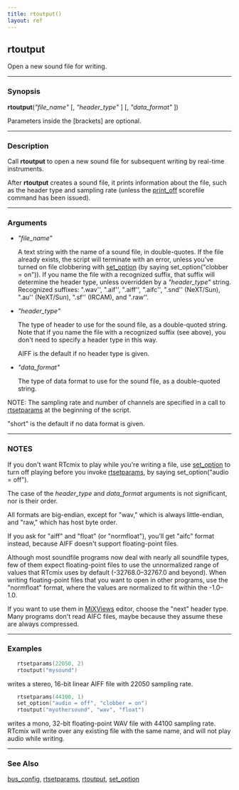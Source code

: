 ```yaml
---
title: rtoutput()
layout: ref
---
```


## rtoutput

Open a new sound file for writing.

-----

### Synopsis

**rtoutput**(*"file\_name"* \[, *"header\_type"* \] \[, *"data\_format"*
\])

Parameters inside the \[brackets\] are optional.

-----

### Description

Call **rtoutput** to open a new sound file for subsequent writing by
real-time instruments.

After **rtoutput** creates a sound file, it prints information about the
file, such as the header type and sampling rate (unless the
[print\_off](print_off.html) scorefile command has been issued).

-----

### Arguments

  - <span id="item_file_name">*"file\_name"*</span>  
      
    A text string with the name of a sound file, in double-quotes. If
    the file already exists, the script will terminate with an error,
    unless you've turned on file clobbering with
    [set\_option](set_option.html#clobber) (by saying
    set\_option("clobber = on")). If you name the file with a recognized
    suffix, that suffix will determine the header type, unless
    overridden by a *"header\_type"* string. Recognized suffixes:
    ".wav'', ".aif'', ".aiff'', ".aifc'', ".snd'' (NeXT/Sun), ".au''
    (NeXT/Sun), ".sf'' (IRCAM), and ".raw''.

  - <span id="item_header_type">*"header\_type"*</span>  
      
    The type of header to use for the sound file, as a double-quoted
    string. Note that if you name the file with a recognized suffix (see
    above), you don't need to specify a header type in this way.

    AIFF is the default if no header type is given.

  - <span id="item_data_format">*"data\_format"*</span>  

    The type of data format to use for the sound file, as a double-quoted
    string.

NOTE: The sampling rate and number of channels are specified in a call
to [rtsetparams](rtsetparams.html) at the beginning of the script.

"short" is the default if no data format is given.

-----

### NOTES

If you don't want RTcmix to play while you're writing a file, use
[set\_option](set_option.html#audio) to turn off playing before you
invoke [rtsetparams](rtsetparams.html), by saying set\_option("audio = off").

The case of the *header\_type* and *data\_format* arguments is not
significant, nor is their order.

All formats are big-endian, except for "wav," which is always
little-endian, and "raw," which has host byte order.

If you ask for "aiff" and "float" (or "normfloat"), you'll get
"aifc" format instead, because AIFF doesn't support floating-point
files.

Although most soundfile programs now deal with nearly all soundfile types, few
of them expect floating-point files to use the unnormalized range of values
that RTcmix uses by default (-32768.0&ndash;32767.0 and beyond). When writing
floating-point files that you want to open in other programs, use the
"normfloat" format, where the values are normalized to fit within the
-1.0&ndash;1.0.

If you want to use them in
[MiXViews](https://www.music.columbia.edu/~doug/MixViews/MiXViews.html)
editor, choose the "next" header type. Many programs don't read AIFC
files, maybe because they assume these are always compressed.

-----

### Examples

```cpp
   rtsetparams(22050, 2)
   rtoutput("mysound")
```

writes a stereo, 16-bit linear AIFF file with 22050 sampling rate.

```cpp
   rtsetparams(44100, 1)
   set_option("audio = off", "clobber = on")
   rtoutput("myothersound", "wav", "float")
```

writes a mono, 32-bit floating-point WAV file with 44100 sampling rate.
RTcmix will write over any existing file with the same name, and will
not play audio while writing.

-----

### See Also

[bus\_config](bus_config.html), [rtsetparams](rtsetparams.html),
[rtoutput](rtoutput.html), [set\_option](set_option.html)
